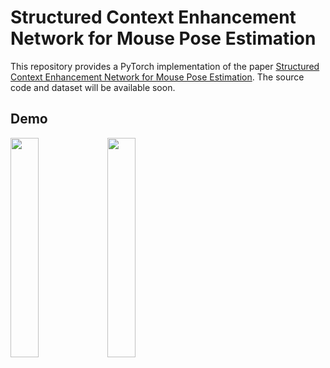 # Structured Context Enhancement Network for Mouse Pose Estimation

This repository provides a PyTorch implementation of the paper [ Structured Context Enhancement Network for Mouse Pose Estimation](https://arxiv.org/abs/2012.00630). The source code and dataset will be available soon.

## Demo

<img src="1-1.gif" width="30%">   <img src="1-2.gif" width="30%">

